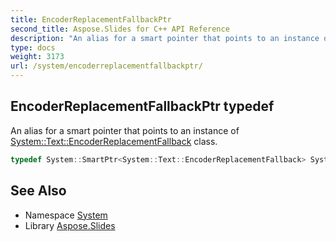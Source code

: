 ```yaml
---
title: EncoderReplacementFallbackPtr
second_title: Aspose.Slides for C++ API Reference
description: "An alias for a smart pointer that points to an instance of System::Text::EncoderReplacementFallback class."
type: docs
weight: 3173
url: /system/encoderreplacementfallbackptr/
---
```

## EncoderReplacementFallbackPtr typedef


An alias for a smart pointer that points to an instance of [System::Text::EncoderReplacementFallback](../../system.text/encoderreplacementfallback/) class.

```cpp
typedef System::SmartPtr<System::Text::EncoderReplacementFallback> System::EncoderReplacementFallbackPtr
```

## See Also

* Namespace [System](../)
* Library [Aspose.Slides](../../)